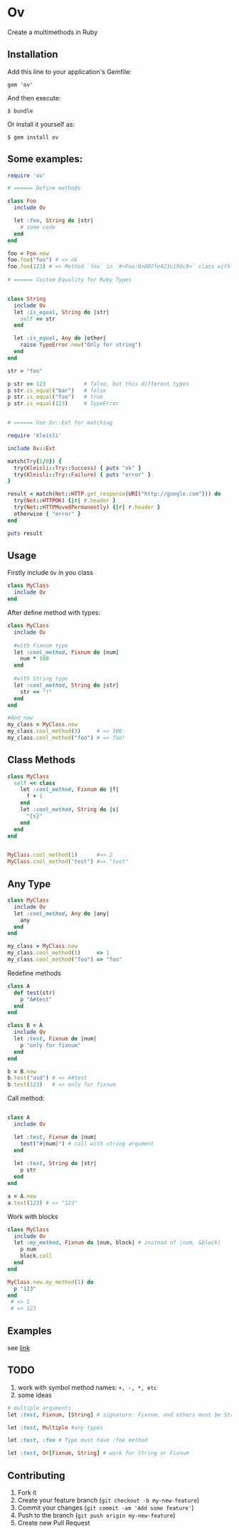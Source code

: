 # Ov

Create a multimethods in Ruby

## Installation

Add this line to your application's Gemfile:

    gem 'ov'

And then execute:

    $ bundle

Or install it yourself as:

    $ gem install ov


## Some examples:

```ruby
require 'ov'

# ====== Define methods

class Foo
  include Ov

  let :foo, String do |str|
    # some code 
  end
end

foo = Foo.new
foo.foo("foo") # => ok
foo.foo(123) # => Method `foo` in `#<Foo:0x007fe423c19dc8>` class with types `Fixnum` not implemented. (Ov::NotImplementError)   
  
# ====== Custom Equality for Ruby Types


class String
  include Ov
  let :is_equal, String do |str|
    self == str 
  end 

  let :is_equal, Any do |other|
    raise TypeError.new("Only for string") 
  end
end

str = "foo"

p str == 123            # false, but this different types
p str.is_equal("bar")   # false
p str.is_equal("foo")   # true
p str.is_equal(123)     # TypeError


# ====== Use Ov::Ext for matching

require 'kleisli'

include Ov::Ext

match(Try{1/0}) {
  try(Kleisli::Try::Success) { puts "ok" }
  try(Kleisli::Try::Failure) { puts "error" }  
}

result = match(Net::HTTP.get_response(URI("http://google.com"))) do
  try(Net::HTTPOK) {|r| r.header }
  try(Net::HTTPMovedPermanently) {|r| r.header }
  otherwise { "error" }
end

puts result

```




## Usage

Firstly include `Ov` in you class

```ruby 
class MyClass 
  include Ov 
end
```

After define method with types:

```ruby
class MyClass
  include Ov
  
  #with Fixnum type 
  let :cool_method, Fixnum do |num|
    num * 100
  end 
  
  #with String type
  let :cool_method, String do |str|
    str << "!"
  end 
end

#And now
my_class = MyClass.new
my_class.cool_method(3)     # => 300
my_class.cool_method("foo") # => foo! 
```

Class Methods
--------------

```ruby
class MyClass
  self << class
    let :cool_method, Fixnum do |f|
      f + 1
    end
    let :cool_method, String do |s|
      "{s}"
    end
  end
end 


MyClass.cool_method(1)      #=> 2
MyClass.cool_method("test") #=> "test"
```


Any Type
----------

```ruby
class MyClass 
  include Ov
  let :cool_method, Any do |any|
    any
  end 
end

my_class = MyClass.new
my_class.cool_method(1)     => 1 
my_class.cool_method("foo") => "foo"
```


Redefine methods

```ruby
class A 
  def test(str)
    p "A#test" 
  end
end

class B < A 
  include Ov
  let :test, Fixnum do |num|
    p "only for fixnum"
  end
end 

b = B.new
b.test("asd") # => A#test
b.test(123)   # => only for fixnum

```

Call method:

```ruby

class A 
  include Ov

  let :test, Fixnum do |num|
    test("#{num}") # call with string argument
  end
  
  let :test, String do |str|
    p str
  end  
end

a = A.new
a.test(123) # => "123"

```


Work with blocks

```ruby
class MyClass
  include Ov
  let :my_method, Fixnum do |num, block| # instead of |num, &block|
    p num
    block.call
  end
end

MyClass.new.my_method(1) do 
  p "123"
end
 # => 1
 # => 123
```

Examples
--------
see [link](https://github.com/fntzr/ov/blob/master/samples)

## TODO

1. work with symbol method names: `+, -, *, etc` 
2. some ideas

```ruby
# multiple arguments
let :test, Fixnum, [String] # signature: Fixnum, and others must be String

let :test, Multiple #any types

let :test, :foo # Type must have :foo method

let :test, Or[Fixnum, String] # work for String or Fixnum

```



## Contributing

1. Fork it
2. Create your feature branch (`git checkout -b my-new-feature`)
3. Commit your changes (`git commit -am 'Add some feature'`)
4. Push to the branch (`git push origin my-new-feature`)
5. Create new Pull Request
